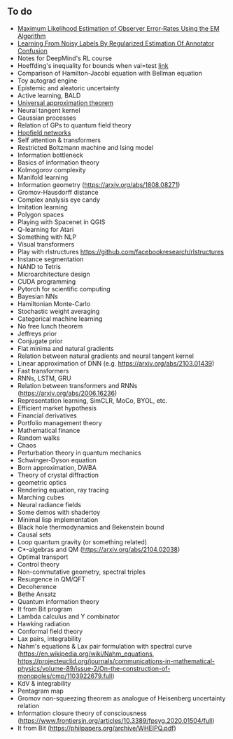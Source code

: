 To do
-------------------------------------------------------------------------------
* [Maximum Likelihood Estimation of Observer Error‐Rates Using the EM Algorithm](https://www.semanticscholar.org/paper/Maximum-Likelihood-Estimation-of-Observer-Using-the-Dawid-Skene/c80c7ab615b2fad5148a7848dbdd26a2dc50dd3d)
* [Learning From Noisy Labels By Regularized Estimation Of Annotator Confusion](https://arxiv.org/abs/1902.03680)
* Notes for DeepMind's RL course
* Hoeffding's inequality for bounds when val=test [link](https://people.orie.cornell.edu/mru8/orie4741/lectures/generalization.pdf)
* Comparison of Hamilton-Jacobi equation with Bellman equation
* Toy autograd engine
* Epistemic and aleatoric uncertainty
* Active learning, BALD
* [Universal approximation theorem](https://en.wikipedia.org/wiki/Universal_approximation_theorem)
* Neural tangent kernel
* Gaussian processes
* Relation of GPs to quantum field theory
* [Hopfield networks](https://arxiv.org/abs/2008.02217)
* Self attention & transformers
* Restricted Boltzmann machine and Ising model
* Information bottleneck
* Basics of information theory
* Kolmogorov complexity
* Manifold learning
* Information geometry (https://arxiv.org/abs/1808.08271)
* Gromov-Hausdorff distance
* Complex analysis eye candy
* Imitation learning
* Polygon spaces
* Playing with Spacenet in QGIS
* Q-learning for Atari
* Something with NLP
* Visual transformers
* Play with rlstructures https://github.com/facebookresearch/rlstructures
* Instance segmentation
* NAND to Tetris
* Microarchitecture design
* CUDA programming
* Pytorch for scientific computing
* Bayesian NNs
* Hamiltonian Monte-Carlo
* Stochastic weight averaging
* Categorical machine learning
* No free lunch theorem
* Jeffreys prior
* Conjugate prior
* Flat minima and natural gradients
* Relation between natural gradients and neural tangent kernel
* Linear approximation of DNN (e.g. https://arxiv.org/abs/2103.01439)
* Fast transformers
* RNNs, LSTM, GRU
* Relation between transformers and RNNs (https://arxiv.org/abs/2006.16236)
* Representation learning, SimCLR, MoCo, BYOL, etc.
* Efficient market hypothesis
* Financial derivatives
* Portfolio management theory
* Mathematical finance
* Random walks
* Chaos
* Perturbation theory in quantum mechanics
* Schwinger-Dyson equation
* Born approximation, DWBA
* Theory of crystal diffraction
* geometric optics
* Rendering equation, ray tracing
* Marching cubes
* Neural radiance fields
* Some demos with shadertoy
* Minimal lisp implementation
* Black hole thermodynamics and Bekenstein bound
* Causal sets
* Loop quantum gravity (or something related)
* C*-algebras and QM (https://arxiv.org/abs/2104.02038)
* Optimal transport
* Control theory
* Non-commutative geometry, spectral triples
* Resurgence in QM/QFT
* Decoherence
* Bethe Ansatz
* Quantum information theory
* It from Bit program
* Lambda calculus and Y combinator
* Hawking radiation
* Conformal field theory
* Lax pairs, integrability
* Nahm's equations & Lax pair formulation with spectral curve (https://en.wikipedia.org/wiki/Nahm_equations, https://projecteuclid.org/journals/communications-in-mathematical-physics/volume-89/issue-2/On-the-construction-of-monopoles/cmp/1103922679.full)
* KdV & integrability
* Pentagram map
* Gromov non-squeezing theorem as analogue of Heisenberg uncertainty relation
* Information closure theory of consciousness (https://www.frontiersin.org/articles/10.3389/fpsyg.2020.01504/full)
* It from Bit (https://philpapers.org/archive/WHEIPQ.pdf)